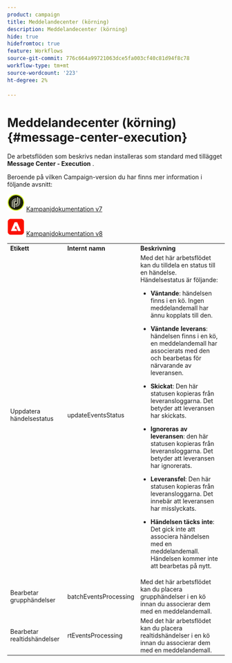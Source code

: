 ```yaml
---
product: campaign
title: Meddelandecenter (körning)
description: Meddelandecenter (körning)
hide: true
hidefromtoc: true
feature: Workflows
source-git-commit: 776c664a99721063dce5fa003cf40c81d94f8c78
workflow-type: tm+mt
source-wordcount: '223'
ht-degree: 2%

---
```



# Meddelandecenter (körning){#message-center-execution}



De arbetsflöden som beskrivs nedan installeras som standard med tillägget **Message Center - Execution** .

Beroende på vilken Campaign-version du har finns mer information i följande avsnitt:

![](assets/do-not-localize/v7.jpeg) [Kampanjdokumentation v7](../../message-center/using/about-transactional-messaging.md)

![](assets/do-not-localize/v8.png) [Kampanjdokumentation v8](https://experienceleague.adobe.com/docs/campaign/campaign-v8/send/transactional.html)

<table> 
 <tbody> 
  <tr> 
   <td> <strong>Etikett</strong><br /> </td> 
   <td> <strong>Internt namn</strong><br /> </td> 
   <td> <strong>Beskrivning</strong><br /> </td> 
  </tr> 
  <tr> 
   <td> <span class="uicontrol">Uppdatera händelsestatus</span> <br /> </td> 
   <td> <span class="uicontrol">updateEventsStatus</span> <br /> </td> 
   <td> Med det här arbetsflödet kan du tilldela en status till en händelse. Händelsestatus är följande:<br /> 
    <ul> 
     <li> <p><strong>Väntande</strong>: händelsen finns i en kö. Ingen meddelandemall har ännu kopplats till den.</p> </li> 
     <li> <p><strong>Väntande leverans</strong>: händelsen finns i en kö, en meddelandemall har associerats med den och bearbetas för närvarande av leveransen.</p> </li> 
     <li> <p><strong>Skickat</strong>: Den här statusen kopieras från leveransloggarna. Det betyder att leveransen har skickats.</p> </li> 
     <li> <p><strong>Ignoreras av leveransen</strong>: den här statusen kopieras från leveransloggarna. Det betyder att leveransen har ignorerats.</p> </li> 
     <li> <p><strong>Leveransfel</strong>: Den här statusen kopieras från leveransloggarna. Det innebär att leveransen har misslyckats.</p> </li> 
     <li> <p><strong>Händelsen täcks inte</strong>: Det gick inte att associera händelsen med en meddelandemall. Händelsen kommer inte att bearbetas på nytt.</p> </li> 
    </ul> </td> 
  </tr> 
  <tr> 
   <td> <span class="uicontrol">Bearbetar grupphändelser</span> <br /> </td> 
   <td> <span class="uicontrol">batchEventsProcessing</span> <br /> </td> 
   <td> Med det här arbetsflödet kan du placera grupphändelser i en kö innan du associerar dem med en meddelandemall. <br /> </td> 
  </tr> 
  <tr> 
   <td> <span class="uicontrol">Bearbetar realtidshändelser</span> <br /> </td> 
   <td> <span class="uicontrol">rtEventsProcessing</span> <br /> </td> 
   <td> Med det här arbetsflödet kan du placera realtidshändelser i en kö innan du associerar dem med en meddelandemall. <br /> </td> 
  </tr> 
 </tbody> 
</table>


